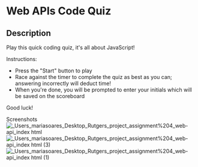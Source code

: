 # Web APIs Code Quiz

## Description

Play this quick coding quiz, it's all about JavaScript!

Instructions:
- Press the "Start" button to play 
- Race against the timer to complete the quiz as best as you can; answering incorrectly will deduct time!
- When you're done, you will be prompted to enter your initials which will be saved on the scoreboard

Good luck! 

Screenshots
![_Users_mariasoares_Desktop_Rutgers_project_assignment%204_web-api_index html](https://user-images.githubusercontent.com/82120954/126057470-122af57f-9f75-409e-8158-c6bbe407ffb7.png)
![_Users_mariasoares_Desktop_Rutgers_project_assignment%204_web-api_index html (3)](https://user-images.githubusercontent.com/82120954/126057529-1b4272dc-2695-464d-b031-7c1b0f323ffe.png)
![_Users_mariasoares_Desktop_Rutgers_project_assignment%204_web-api_index html (1)](https://user-images.githubusercontent.com/82120954/126057554-1918a401-7de2-4738-a473-e47d3dda2267.png)

